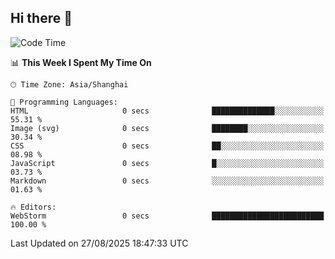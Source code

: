 ## Hi there 👋

<!--START_SECTION:waka-->
![Code Time](http://img.shields.io/badge/Code%20Time-22%20hrs%2011%20mins-blue)

📊 **This Week I Spent My Time On** 

```text
🕑︎ Time Zone: Asia/Shanghai

💬 Programming Languages: 
HTML                     0 secs              ██████████████░░░░░░░░░░░   55.31 % 
Image (svg)              0 secs              ████████░░░░░░░░░░░░░░░░░   30.34 % 
CSS                      0 secs              ██░░░░░░░░░░░░░░░░░░░░░░░   08.98 % 
JavaScript               0 secs              █░░░░░░░░░░░░░░░░░░░░░░░░   03.73 % 
Markdown                 0 secs              ░░░░░░░░░░░░░░░░░░░░░░░░░   01.63 % 

🔥 Editors: 
WebStorm                 0 secs              █████████████████████████   100.00 % 
```


 Last Updated on 27/08/2025 18:47:33 UTC
<!--END_SECTION:waka-->
